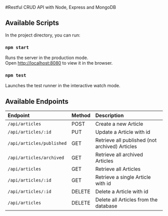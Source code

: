 #Restful CRUD API with Node, Express and MongoDB

## Available Scripts

In the project directory, you can run:

### `npm start`

Runs the server in the production mode.<br />
Open [http://localhost:8080](http://localhost:8080) to view it in the browser.

### `npm test`

Launches the test runner in the interactive watch mode.

## Available Endpoints
| Endpoint                  | Method | Description                                    |
|:--------------------------|:-------|:-----------------------------------------------|
| `/api/articles`           | POST   | Create a new Article                           |
| `/api/articles/:id`       | PUT    | Update a Article with id                       |
| `/api/articles/published` | GET    | Retrieve all published (not archived) Articles |
| `/api/articles/archived`  | GET    | Retrieve all archived Articles                 |
| `/api/articles`           | GET    | Retrieve all Articles                          |
| `/api/articles/:id`       | GET    | Retrieve a single Article with id              |
| `/api/articles/:id`       | DELETE | Delete a Article with id                       |
| `/api/articles`           | DELETE | Delete all Articles from the database          |
